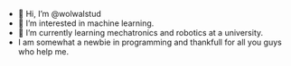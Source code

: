 - 👋 Hi, I’m @wolwalstud
- 👀 I’m interested in machine learning.
- 🌱 I’m currently learning mechatronics and robotics at a university.
- I am somewhat a newbie in programming and thankfull for all you guys who help me.

<!---
wolwalstud/wolwalstud is a ✨ special ✨ repository because its `README.md` (this file) appears on your GitHub profile.
You can click the Preview link to take a look at your changes.
--->
